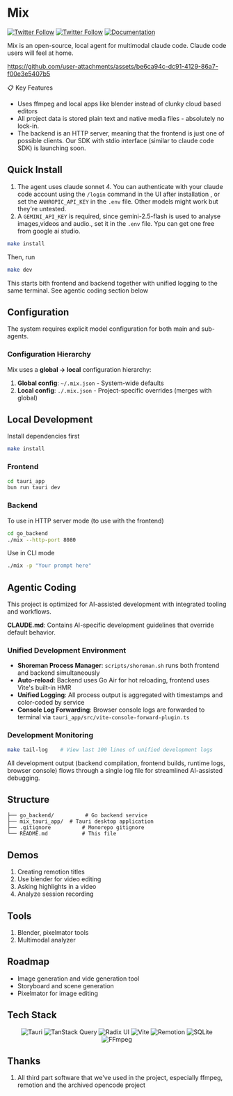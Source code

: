 # Mix

[![Twitter Follow](https://img.shields.io/twitter/follow/Sarath?style=social)](https://x.com/intent/user?screen_name=sarath_suresh_m)
[![Twitter Follow](https://img.shields.io/twitter/follow/Vaibhav?style=social)](https://x.com/intent/user?screen_name=Vaibhav30665241)
[![Documentation](https://img.shields.io/badge/Documentation-📕-blue)](https://recreate.run/docs/backend)

Mix is an open-source, local agent for multimodal claude code. Claude code users will feel at home.


https://github.com/user-attachments/assets/be6ca94c-dc91-4129-86a7-f00e3e5407b5


📋 Key Features

- Uses ffmpeg and local apps like blender instead of clunky cloud based editors
- All project data is stored plain text and native media files - absolutely no lock-in.
- The backend is an HTTP server, meaning that the frontend is just one of possible clients. Our SDK with stdio interface (similar to claude code SDK) is launching soon.

## Quick Install

1. The agent uses claude sonnet 4. You can authenticate with your claude code account using the `/login` command in the UI after installation ,  or set the  `ANHROPIC_API_KEY` in the `.env` file. Other models might work but they're untested.
2. A `GEMINI_API_KEY`  is required, since gemini-2.5-flash is used to analyse images,videos and audio., set it in the `.env` file. Ypu can get one free from google ai studio.

```bash
make install
```

Then, run

```bash
make dev
```

This starts bith frontend and backend together with unified logging to the same terminal. See agentic coding section below

## Configuration

The system requires explicit model configuration for both main and sub-agents.

### Configuration Hierarchy

Mix uses a **global → local** configuration hierarchy:

1. **Global config**: `~/.mix.json` - System-wide defaults
2. **Local config**: `./.mix.json` - Project-specific overrides (merges with global)

## Local Development

Install dependencies first

```bash
make install
```

### Frontend

```bash
cd tauri_app
bun run tauri dev
```

### Backend

To use in HTTP server mode (to use with the frontend)

```bash
cd go_backend
./mix --http-port 8080
```

Use in CLI mode

```bash
./mix -p "Your prompt here"
```

## Agentic Coding

This project is optimized for AI-assisted development with integrated tooling and workflows.

**CLAUDE.md**: Contains AI-specific development guidelines that override default behavior.

### Unified Development Environment

- **Shoreman Process Manager**: `scripts/shoreman.sh` runs both frontend and backend simultaneously
- **Auto-reload**: Backend uses Go Air for hot reloading, frontend uses Vite's built-in HMR
- **Unified Logging**: All process output is aggregated with timestamps and color-coded by service
- **Console Log Forwarding**: Browser console logs are forwarded to terminal via `tauri_app/src/vite-console-forward-plugin.ts`

### Development Monitoring

```bash
make tail-log    # View last 100 lines of unified development logs
```

All development output (backend compilation, frontend builds, runtime logs, browser console) flows through a single log file for streamlined AI-assisted debugging.

## Structure

```
├── go_backend/          # Go backend service
├── mix_tauri_app/  # Tauri desktop application
├── .gitignore          # Monorepo gitignore
└── README.md           # This file
```

## Demos

1. Creating remotion titles
2. Use blender for video editing
3. Asking highlights in a video
4. Analyze session recording

## Tools

1. Blender, pixelmator tools
2. Multimodal analyzer

## Roadmap

- Image generation and vide generation tool
- Storyboard and scene generation
- Pixelmator for image editing

## Tech Stack

<p align="center">
  <img alt="Tauri" src="https://img.shields.io/badge/-Tauri-24C8DB?style=flat-square&logo=tauri&logoColor=white" />
  <img alt="TanStack Query" src="https://img.shields.io/badge/-TanStack%20Query-FF4154?style=flat-square&logo=react-query&logoColor=white" />
  <img alt="Radix UI" src="https://img.shields.io/badge/-Radix%20UI-161618?style=flat-square&logo=radix-ui&logoColor=white" />
  <img alt="Vite" src="https://img.shields.io/badge/-Vite-646CFF?style=flat-square&logo=vite&logoColor=white" />
  <img alt="Remotion" src="https://img.shields.io/badge/-Remotion-4338CA?style=flat-square&logo=data:image/svg+xml;base64,PHN2ZyB3aWR0aD0iMjQiIGhlaWdodD0iMjQiIHZpZXdCb3g9IjAgMCAyNCAyNCIgZmlsbD0ibm9uZSIgeG1sbnM9Imh0dHA6Ly93d3cudzMub3JnLzIwMDAvc3ZnIj4KPHBhdGggZD0iTTEyIDJMMTMuMDkgOC4yNkwyMCA5TDEzLjA5IDE1Ljc0TDEyIDIyTDEwLjkxIDE1Ljc0TDQgOUwxMC45MSA4LjI2TDEyIDJaIiBmaWxsPSJ3aGl0ZSIvPgo8L3N2Zz4K&logoColor=white" />
  <img alt="SQLite" src="https://img.shields.io/badge/-SQLite-003B57?style=flat-square&logo=sqlite&logoColor=white" />
  <img alt="FFmpeg" src="https://img.shields.io/badge/-FFmpeg-007808?style=flat-square&logo=ffmpeg&logoColor=white" />
</p>

## Thanks

1. All third part software that we've used in the project, especially ffmpeg, remotion and the archived opencode project

